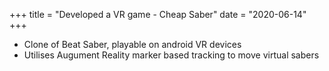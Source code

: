 +++
title = "Developed a VR game - Cheap Saber"
date = "2020-06-14"
+++

- Clone of Beat Saber, playable on android VR devices
- Utilises Augument Reality marker based tracking to move virtual sabers